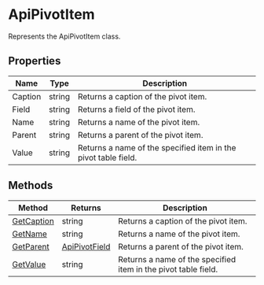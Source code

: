 # ApiPivotItem

Represents the ApiPivotItem class.

## Properties

| Name | Type | Description |
| ---- | ---- | ----------- |
| Caption | string | Returns a caption of the pivot item. |
| Field | string | Returns a field of the pivot item. |
| Name | string | Returns a name of the pivot item. |
| Parent | string | Returns a parent of the pivot item. |
| Value | string | Returns a name of the specified item in the pivot table field. |

## Methods

| Method | Returns | Description |
| ------ | ------- | ----------- |
| [GetCaption](./Methods/GetCaption.md) | string | Returns a caption of the pivot item. |
| [GetName](./Methods/GetName.md) | string | Returns a name of the pivot item. |
| [GetParent](./Methods/GetParent.md) | [ApiPivotField](../ApiPivotField/ApiPivotField.md) | Returns a parent of the pivot item. |
| [GetValue](./Methods/GetValue.md) | string | Returns a name of the specified item in the pivot table field. |
